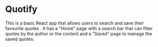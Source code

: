 # Quotify

This is a basic React app that allows users to search and save their favourite quotes . It has a "Home" page with a search bar that can filter quotes by the author or the content and a "Saved" page to manage the saved quotes.
